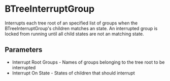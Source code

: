 # BTreeInterruptGroup

Interrupts each tree root of an specified list of groups when the BTreeInterruptGroup's children matches an state. An interrupted group is locked from running until all child states are not an matching state.

## Parameters

- Interrupt Root Groups - Names of groups belonging to the tree root to be interrupted
- Interrupt On State - States of children that should interrupt